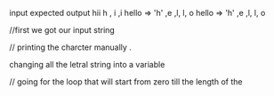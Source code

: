 input                expected output
hii                   h , i ,i 
hello           =>    'h' ,e ,l, l, o
hello           =>    'h' ,e ,l, l, o

//first we got our input string

// printing the charcter  manually .

changing all the letral string into a variable

// going for the loop that will start from zero till the length of the 